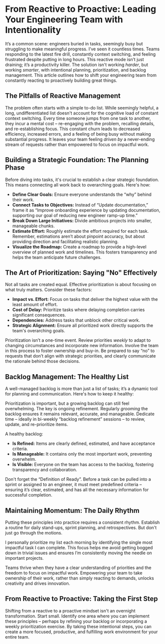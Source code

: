 # From Reactive to Proactive: Leading Your Engineering Team with Intentionality

It’s a common scene: engineers buried in tasks, seemingly busy but struggling to make meaningful progress. I’ve seen it countless times. Teams responding to the latest fire drill, constantly context switching, and feeling frustrated despite putting in long hours. This reactive mode isn’t just draining; it’s a productivity killer. The solution isn't working *harder*, but working *smarter*, with intentional planning, prioritization, and backlog management. This article outlines how to shift your engineering team from constantly reacting to proactively building great things.

## The Pitfalls of Reactive Management

The problem often starts with a simple to-do list. While seemingly helpful, a long, undifferentiated list doesn't account for the cognitive load of constant context switching. Every time someone jumps from one task to another, they incur a mental cost – re-engaging with the problem, recalling details, and re-establishing focus. This constant churn leads to decreased efficiency, increased errors, and a feeling of being busy without making substantial progress. It leaves your team feeling *driven by* a never-ending stream of requests rather than empowered to focus on impactful work.

## Building a Strategic Foundation: The Planning Phase

Before diving into tasks, it's crucial to establish a clear strategic foundation. This means connecting all work back to overarching goals. Here's how:

*   **Define Clear Goals:** Ensure everyone understands the “why” behind their work.
*   **Connect Tasks to Objectives:** Instead of “Update documentation,” frame it as “Improve onboarding experience by updating documentation, supporting our goal of reducing new engineer ramp-up time.”
*   **Break Down Large Initiatives:** Divide ambitious projects into smaller, manageable chunks.
*   **Estimate Effort:**  Roughly estimate the effort required for each task. Remember, estimations aren’t about pinpoint accuracy, but about providing direction and facilitating realistic planning.
*   **Visualize the Roadmap:** Create a roadmap to provide a high-level overview of planned work and timelines. This fosters transparency and helps the team anticipate future challenges.

## The Art of Prioritization: Saying "No" Effectively

Not all tasks are created equal. Effective prioritization is about focusing on what truly matters. Consider these factors:

*   **Impact vs. Effort:** Focus on tasks that deliver the highest value with the least amount of effort.
*   **Cost of Delay:** Prioritize tasks where delaying completion carries significant consequences.
*   **Dependencies:** Address tasks that unblock other critical work.
*   **Strategic Alignment:** Ensure all prioritized work directly supports the team's overarching goals.

Prioritization isn’t a one-time event. Review priorities *weekly* to adapt to changing circumstances and incorporate new information. Involve the team in this process to foster ownership and buy-in. Be prepared to say “no” to requests that don’t align with strategic priorities, and clearly communicate the rationale behind those decisions.

## Backlog Management: The Healthy List

A well-managed backlog is more than just a list of tasks; it’s a dynamic tool for planning and communication. Here's how to keep it healthy:

Prioritization is important, but a growing backlog can still feel overwhelming. The key is ongoing refinement. Regularly *grooming* the backlog ensures it remains relevant, accurate, and manageable. Dedicate time – ideally in bi-weekly “backlog refinement” sessions – to review, update, and re-prioritize items. 

A healthy backlog:

*   **Is Refined:** Items are clearly defined, estimated, and have acceptance criteria.
*   **Is Manageable:** It contains only the most important work, preventing overwhelm.
*   **Is Visible:** Everyone on the team has access to the backlog, fostering transparency and collaboration.

Don't forget the “Definition of Ready”. Before a task can be pulled into a sprint or assigned to an engineer, it must meet predefined criteria – ensuring it’s clear, estimated, and has all the necessary information for successful completion.

## Maintaining Momentum: The Daily Rhythm

Putting these principles into practice requires a consistent rhythm. Establish a routine for daily stand-ups, sprint planning, and retrospectives. But don't just go through the motions. 

I personally prioritize my list each morning by identifying the single most impactful task I can complete. This focus helps me avoid getting bogged down in trivial issues and ensures I’m consistently moving the needle on important projects.

Teams thrive when they have a clear understanding of priorities and the freedom to focus on impactful work. Empowering your team to take ownership of their work, rather than simply reacting to demands, unlocks creativity and drives innovation. 

## From Reactive to Proactive: Taking the First Step

Shifting from a reactive to a proactive mindset isn't an overnight transformation. Start small. Identify one area where you can implement these principles – perhaps by refining your backlog or incorporating a weekly prioritization exercise. By taking these intentional steps, you can create a more focused, productive, and fulfilling work environment for your entire team.
